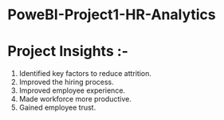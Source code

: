 # PoweBI-Project1-HR-Analytics

# Project Insights :- 
1) Identified key factors to reduce attrition.
2) Improved the hiring process.
3) Improved employee experience.
4) Made workforce more productive.
5) Gained employee trust.
